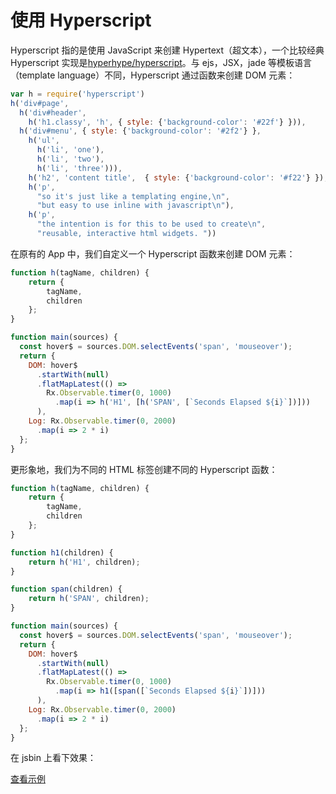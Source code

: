 # 使用 Hyperscript

Hyperscript 指的是使用 JavaScript 来创建 Hypertext（超文本），一个比较经典 Hyperscript 实现是[hyperhype/hyperscript](https://github.com/hyperhype/hyperscript)。与 ejs，JSX，jade 等模板语言（template language）不同，Hyperscript 通过函数来创建 DOM 元素：

```js
var h = require('hyperscript')
h('div#page',
  h('div#header',
    h('h1.classy', 'h', { style: {'background-color': '#22f'} })),
  h('div#menu', { style: {'background-color': '#2f2'} },
    h('ul',
      h('li', 'one'),
      h('li', 'two'),
      h('li', 'three'))),
    h('h2', 'content title',  { style: {'background-color': '#f22'} }),
    h('p',
      "so it's just like a templating engine,\n",
      "but easy to use inline with javascript\n"),
    h('p',
      "the intention is for this to be used to create\n",
      "reusable, interactive html widgets. "))
```

在原有的 App 中，我们自定义一个 Hyperscript 函数来创建 DOM 元素：

```js
function h(tagName, children) {
    return {
        tagName,
        children
    };
}

function main(sources) {
  const hover$ = sources.DOM.selectEvents('span', 'mouseover');
  return {
    DOM: hover$
      .startWith(null)
      .flatMapLatest(() =>
        Rx.Observable.timer(0, 1000)
          .map(i => h('H1', [h('SPAN', [`Seconds Elapsed ${i}`])]))
      ),
    Log: Rx.Observable.timer(0, 2000)
      .map(i => 2 * i)
  };
}
```

更形象地，我们为不同的 HTML 标签创建不同的 Hyperscript 函数：

```js
function h(tagName, children) {
    return {
        tagName,
        children
    };
}

function h1(children) {
    return h('H1', children);
}

function span(children) {
    return h('SPAN', children);
}

function main(sources) {
  const hover$ = sources.DOM.selectEvents('span', 'mouseover');
  return {
    DOM: hover$
      .startWith(null)
      .flatMapLatest(() =>
        Rx.Observable.timer(0, 1000)
          .map(i => h1([span([`Seconds Elapsed ${i}`])]))
      ),
    Log: Rx.Observable.timer(0, 2000)
      .map(i => 2 * i)
  };
}
```

在 jsbin 上看下效果：

[查看示例](http://jsbin.com/nuhisuy/34/edit?js,output)
